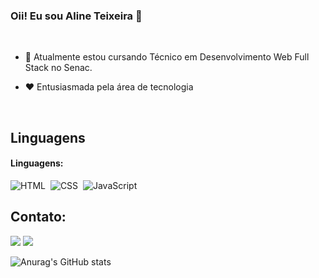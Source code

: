 ### Oii! Eu sou Aline Teixeira 👋
<br>

- 🌱 Atualmente estou cursando Técnico em Desenvolvimento Web Full Stack no Senac.

- ❤️ Entusiasmada pela área de tecnologia

  <br>
  

## Linguagens

#### Linguagens:
![HTML](https://img.shields.io/badge/HTML5-E34F26?style=for-the-badge&logo=html5&logoColor=white)&nbsp;
![CSS](https://img.shields.io/badge/CSS3-1572B6?style=for-the-badge&logo=css3&logoColor=white)&nbsp;
![JavaScript](https://img.shields.io/badge/JavaScript-F7DF1E?style=for-the-badge&logo=javascript&logoColor=black)&nbsp;

## Contato:

<div> 

<a href = "mailto:alinemachadoteixeira@gmail.com
"> <img src="https://img.shields.io/badge/-Gmail-%23333?style=for-the-badge&logo=gmail&logoColor=white" target="_blank"></a>
<a href="https://www.linkedin.com/in/alinemachadoteixeira/" target="_blank"><img src="https://img.shields.io/badge/-LinkedIn-%230077B5?style=for-the-badge&logo=linkedin&logoColor=white"  target="_blank"></a> 

![Anurag's GitHub stats](https://github-readme-stats.vercel.app/api?username=AlineMachadoTeixeira&show_icons=true&theme=discord_old_blurple)

<!-- 
<div  align="center" style="margin-bottom:100px">
    <img width=50% align="center"  src="https://github-readme-streak-stats.herokuapp.com?user=AlineMachadoTeixeira&theme=radical&mode=weekly" /> -->


<!-- <img width=35% align="center" src="https://github-readme-stats-git-main-rafaelalexandrino.vercel.app/api/top-langs/? 
    username=rafaelalexandrino&show_icons=true&theme=radical&layout=compact"/>
    </div>







